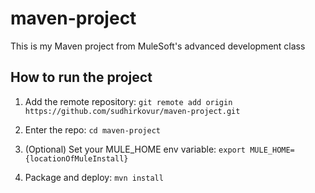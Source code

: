 # maven-project

This is my Maven project from MuleSoft's advanced development class

## How to run the project

1. Add the remote repository: `git remote add origin https://github.com/sudhirkovur/maven-project.git`

1. Enter the repo: `cd maven-project`

1. (Optional) Set your MULE_HOME env variable: `export MULE_HOME={locationOfMuleInstall}`

1. Package and deploy: `mvn install`
